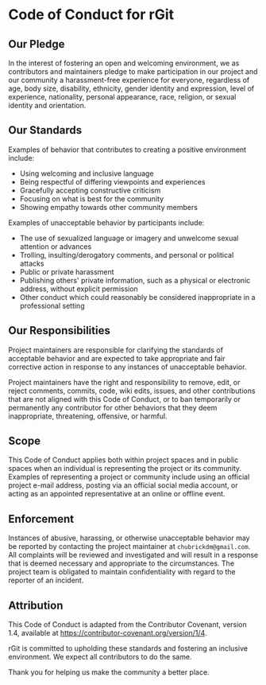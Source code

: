 # Code of Conduct for rGit

## Our Pledge
In the interest of fostering an open and welcoming environment, we as contributors and maintainers pledge 
to make participation in our project and our community a harassment-free experience for everyone, regardless 
of age, body size, disability, ethnicity, gender identity and expression, level of experience, nationality, 
personal appearance, race, religion, or sexual identity and orientation.

## Our Standards
Examples of behavior that contributes to creating a positive environment include:
- Using welcoming and inclusive language
- Being respectful of differing viewpoints and experiences
- Gracefully accepting constructive criticism
- Focusing on what is best for the community
- Showing empathy towards other community members

Examples of unacceptable behavior by participants include:
- The use of sexualized language or imagery and unwelcome sexual attention or advances
- Trolling, insulting/derogatory comments, and personal or political attacks
- Public or private harassment
- Publishing others' private information, such as a physical or electronic address, without explicit permission
- Other conduct which could reasonably be considered inappropriate in a professional setting

## Our Responsibilities
Project maintainers are responsible for clarifying the standards of acceptable behavior and are expected to 
take appropriate and fair corrective action in response to any instances of unacceptable behavior.

Project maintainers have the right and responsibility to remove, edit, or reject comments, commits, code, wiki
edits, issues, and other contributions that are not aligned with this Code of Conduct, or to ban temporarily or 
permanently any contributor for other behaviors that they deem inappropriate, threatening, offensive, or harmful.

## Scope
This Code of Conduct applies both within project spaces and in public spaces when an individual is representing
the project or its community. Examples of representing a project or community include using an official project
e-mail address, posting via an official social media account, or acting as an appointed representative at an 
online or offline event.

## Enforcement
Instances of abusive, harassing, or otherwise unacceptable behavior may be reported by contacting the project
maintainer at `chubrickdm@gmail.com`. All complaints will be reviewed and investigated and will result in a response 
that is deemed necessary and appropriate to the circumstances. The project team is obligated to maintain 
confidentiality with regard to the reporter of an incident.

## Attribution
This Code of Conduct is adapted from the Contributor Covenant, version 1.4, available at
https://contributor-covenant.org/version/1/4.

rGit is committed to upholding these standards and fostering an inclusive environment. 
We expect all contributors to do the same.

Thank you for helping us make the community a better place.